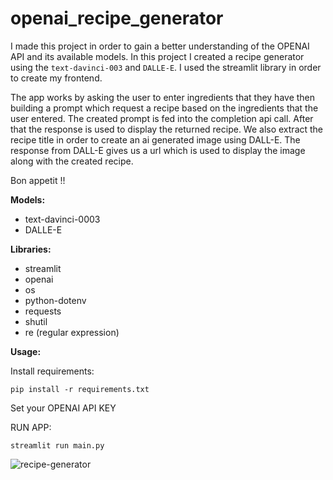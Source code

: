 # openai_recipe_generator

I made this project in order to gain a better understanding of the OPENAI API and its available models. In this project I created a recipe generator using the `text-davinci-003` and `DALLE-E`. I used the streamlit library in order to create my frontend. 

The app works by asking the user to enter ingredients that they have then building a prompt which request a recipe based on the ingredients that the user entered. The created prompt is fed into the completion api call. After that the response is used to display the returned recipe. We also extract the recipe title in order to create an ai generated image using DALL-E. The response from DALL-E gives us a url which is used to display the image along with the created recipe. 

Bon appetit !! 


**Models:**
- text-davinci-0003
- DALLE-E


**Libraries:**
- streamlit 
- openai 
- os
- python-dotenv
- requests 
- shutil 
- re (regular expression)



**Usage:**

Install requirements:

``pip install -r requirements.txt``


Set your OPENAI API KEY 

RUN APP:

``streamlit run main.py ``




![recipe-generator](https://github.com/josiah34/openai_recipe_generator/assets/25124463/e328a020-a2de-49a2-bef4-f9731daeeacc)




